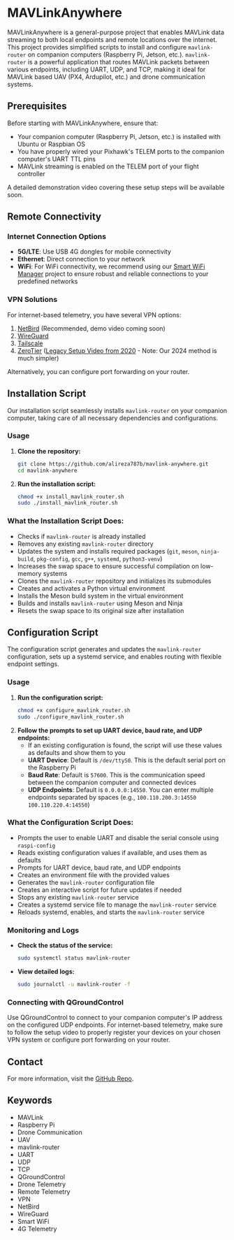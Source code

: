 # MAVLinkAnywhere

MAVLinkAnywhere is a general-purpose project that enables MAVLink data streaming to both local endpoints and remote locations over the internet. This project provides simplified scripts to install and configure `mavlink-router` on companion computers (Raspberry Pi, Jetson, etc.). `mavlink-router` is a powerful application that routes MAVLink packets between various endpoints, including UART, UDP, and TCP, making it ideal for MAVLink based UAV (PX4, Ardupilot, etc.) and drone communication systems.

## Prerequisites

Before starting with MAVLinkAnywhere, ensure that:
- Your companion computer (Raspberry Pi, Jetson, etc.) is installed with Ubuntu or Raspbian OS
- You have properly wired your Pixhawk's TELEM ports to the companion computer's UART TTL pins
- MAVLink streaming is enabled on the TELEM port of your flight controller

A detailed demonstration video covering these setup steps will be available soon.

## Remote Connectivity

### Internet Connection Options
- **5G/LTE**: Use USB 4G dongles for mobile connectivity
- **Ethernet**: Direct connection to your network
- **WiFi**: For WiFi connectivity, we recommend using our [Smart WiFi Manager](https://github.com/alireza787b/smart-wifi-manager) project to ensure robust and reliable connections to your predefined networks

### VPN Solutions
For internet-based telemetry, you have several VPN options:
1. [NetBird](https://netbird.io/) (Recommended, demo video coming soon)
2. [WireGuard](https://www.wireguard.com/)
3. [Tailscale](https://tailscale.com/)
4. [ZeroTier](https://www.zerotier.com/) ([Legacy Setup Video from 2020](https://www.youtube.com/watch?v=WoRce4Re3Wg&t=2242s) - Note: Our 2024 method is much simpler)

Alternatively, you can configure port forwarding on your router.

## Installation Script
Our installation script seamlessly installs `mavlink-router` on your companion computer, taking care of all necessary dependencies and configurations.

### Usage
1. **Clone the repository:**
   ```sh
   git clone https://github.com/alireza787b/mavlink-anywhere.git
   cd mavlink-anywhere
   ```
2. **Run the installation script:**
   ```sh
   chmod +x install_mavlink_router.sh
   sudo ./install_mavlink_router.sh
   ```

### What the Installation Script Does:
- Checks if `mavlink-router` is already installed
- Removes any existing `mavlink-router` directory
- Updates the system and installs required packages (`git`, `meson`, `ninja-build`, `pkg-config`, `gcc`, `g++`, `systemd`, `python3-venv`)
- Increases the swap space to ensure successful compilation on low-memory systems
- Clones the `mavlink-router` repository and initializes its submodules
- Creates and activates a Python virtual environment
- Installs the Meson build system in the virtual environment
- Builds and installs `mavlink-router` using Meson and Ninja
- Resets the swap space to its original size after installation

## Configuration Script
The configuration script generates and updates the `mavlink-router` configuration, sets up a systemd service, and enables routing with flexible endpoint settings.

### Usage
1. **Run the configuration script:**
   ```sh
   chmod +x configure_mavlink_router.sh
   sudo ./configure_mavlink_router.sh
   ```
2. **Follow the prompts to set up UART device, baud rate, and UDP endpoints:**
   - If an existing configuration is found, the script will use these values as defaults and show them to you
   - **UART Device**: Default is `/dev/ttyS0`. This is the default serial port on the Raspberry Pi
   - **Baud Rate**: Default is `57600`. This is the communication speed between the companion computer and connected devices
   - **UDP Endpoints**: Default is `0.0.0.0:14550`. You can enter multiple endpoints separated by spaces (e.g., `100.110.200.3:14550 100.110.220.4:14550`)

### What the Configuration Script Does:
- Prompts the user to enable UART and disable the serial console using `raspi-config`
- Reads existing configuration values if available, and uses them as defaults
- Prompts for UART device, baud rate, and UDP endpoints
- Creates an environment file with the provided values
- Generates the `mavlink-router` configuration file
- Creates an interactive script for future updates if needed
- Stops any existing `mavlink-router` service
- Creates a systemd service file to manage the `mavlink-router` service
- Reloads systemd, enables, and starts the `mavlink-router` service

### Monitoring and Logs
- **Check the status of the service:**
  ```sh
  sudo systemctl status mavlink-router
  ```
- **View detailed logs:**
  ```sh
  sudo journalctl -u mavlink-router -f
  ```

### Connecting with QGroundControl
Use QGroundControl to connect to your companion computer's IP address on the configured UDP endpoints. For internet-based telemetry, make sure to follow the setup video to properly register your devices on your chosen VPN system or configure port forwarding on your router.

## Contact
For more information, visit the [GitHub Repo](https://github.com/alireza787b/mavlink-anywhere).

## Keywords
- MAVLink
- Raspberry Pi
- Drone Communication
- UAV
- mavlink-router
- UART
- UDP
- TCP
- QGroundControl
- Drone Telemetry
- Remote Telemetry
- VPN
- NetBird
- WireGuard
- Smart WiFi
- 4G Telemetry
